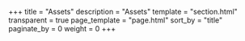 +++
title = "Assets"
description = "Assets"
template = "section.html"
transparent = true
page_template = "page.html"
sort_by = "title" 
paginate_by = 0
weight = 0
+++
